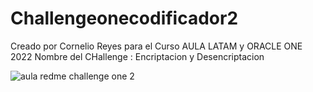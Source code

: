 # Challengeonecodificador2
Creado por Cornelio Reyes
para el Curso AULA LATAM y ORACLE ONE 2022
Nombre del CHallenge : Encriptacion y Desencriptacion 




![aula redme challenge one 2](https://user-images.githubusercontent.com/71117806/167672876-befafe1e-baf6-450e-98d0-853084774830.png)
